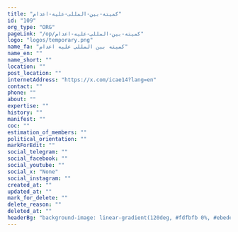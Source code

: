 ```yaml
---
title: "کمیته-بین-المللی-علیه-اعدام"
id: "109"
org_type: "ORG"
pageLink: "/op/کمیته-بین-المللی-علیه-اعدام"
logo: "logos/temporary.png"
name_fa: "کمیته بین المللی علیه اعدام"
name_en: ""
name_short: ""
location: ""
post_location: ""
internetAddress: "https://x.com/icae14?lang=en"
contact: ""
phone: ""
about: ""
expertise: ""
history: ""
manifest: ""
coc: ""
estimation_of_members: ""
political_orientation: ""
markForEdit: ""
social_telegram: ""
social_facebook: ""
social_youtube: ""
social_x: "None"
social_instagram: ""
created_at: ""
updated_at: ""
mark_for_delete: ""
delete_reason: ""
deleted_at: ""
headerBg: "background-image: linear-gradient(120deg, #fdfbfb 0%, #ebedee 100%);"
---
```


